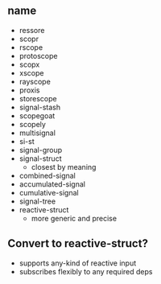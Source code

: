 ## name

* ressore
* scopr
* rscope
* protoscope
* scopx
* xscope
* rayscope
* proxis
* storescope
* signal-stash
* scopegoat
* scopely
* multisignal
* si-st
* signal-group
* signal-struct
  + closest by meaning
* combined-signal
* accumulated-signal
* cumulative-signal
* signal-tree
* reactive-struct
  + more generic and precise

## Convert to reactive-struct?

+ supports any-kind of reactive input
+ subscribes flexibly to any required deps